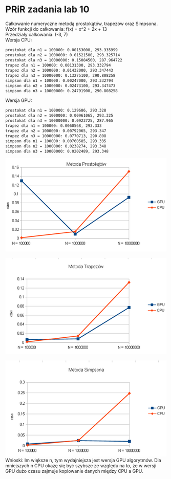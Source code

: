 # PRiR zadania lab 10
Całkowanie numeryczne metodą prostokątów, trapezów oraz Simpsona.<br>
Wzór funkcji do całkowania: f(x) = x^2 + 2x + 13 <br> 
Przedziały całkowania: (-3, 7)<br>
Wersja CPU:
```
prostokat dla n1 = 100000: 0.00153000, 293.335999
prostokat dla n2 = 1000000: 0.01521500, 293.325714
prostokat dla n3 = 10000000: 0.15084500, 287.964722
trapez dla n1 = 100000: 0.00131300, 293.332794
trapez dla n2 = 1000000: 0.01432000, 293.347443
trapez dla n3 = 10000000: 0.13275100, 290.808258
simpson dla n1 = 100000: 0.00247000, 293.332794
simpson dla n2 = 1000000: 0.02473100, 293.347473
simpson dla n3 = 10000000: 0.24791900, 290.808258
```

Wersja GPU:
```
prostokat dla n1 = 100000: 0.129686, 293.328
prostokat dla n2 = 1000000: 0.00961065, 293.325
prostokat dla n3 = 10000000: 0.0923725, 287.965
trapez dla n1 = 100000: 0.0060568, 293.333
trapez dla n2 = 1000000: 0.00792065, 293.347
trapez dla n3 = 10000000: 0.0770713, 290.808
simpson dla n1 = 100000: 0.00760585, 293.335
simpson dla n2 = 1000000: 0.0238274, 293.348
simpson dla n3 = 10000000: 0.0202489, 293.348
```
![](mProstokat.png)<br><br>
![](mTrapez.png)<br><br>
![](mSimpson.png)
Wnioski: Im większe n, tym wydajniejsza jest wersja GPU algorytmów. Dla mniejszych n CPU okażę się być szybsze ze względu na to, że w wersji GPU dużo czasu zajmuje kopiowanie danych między CPU a GPU.
